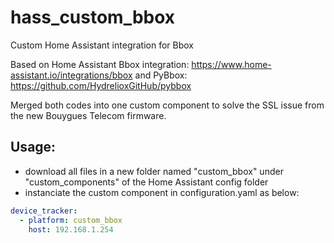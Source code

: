 # hass_custom_bbox
Custom Home Assistant integration for Bbox

Based on Home Assistant Bbox integration: https://www.home-assistant.io/integrations/bbox and PyBbox: https://github.com/HydrelioxGitHub/pybbox

Merged both codes into one custom component to solve the SSL issue from the new Bouygues Telecom firmware.


## Usage:
- download all files in a new folder named "custom_bbox" under "custom_components" of the Home Assistant config folder
- instanciate the custom component in configuration.yaml as below:

```yaml
device_tracker:
  - platform: custom_bbox
    host: 192.168.1.254
```
